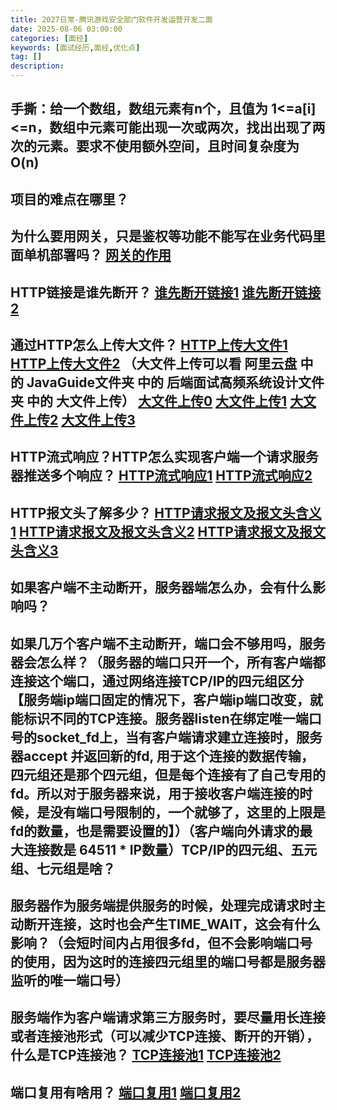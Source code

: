 ```yaml
---
title: 2027日常-腾讯游戏安全部门软件开发运营开发二面
date: 2025-08-06 03:00:00
categories: [面经]
keywords: [面试经历,面经,优化点]
tag: []
description:
---
```


## 手撕：给一个数组，数组元素有n个，且值为 1<=a[i]<=n，数组中元素可能出现一次或两次，找出出现了两次的元素。要求不使用额外空间，且时间复杂度为O(n)

## 项目的难点在哪里？

## 为什么要用网关，只是鉴权等功能不能写在业务代码里面单机部署吗？ [网关的作用](https://blog.lowoneko.eu.org/posts/20240222-5e952801/)

## HTTP链接是谁先断开？ [谁先断开链接1](https://www.cnblogs.com/web21/p/6397525.html)  [谁先断开链接2](https://zhuanlan.zhihu.com/p/648729501)

## 通过HTTP怎么上传大文件？ [HTTP上传大文件1](https://blog.csdn.net/zhizhengguan/article/details/121029324) [HTTP上传大文件2](https://zq99299.github.io/note-book2/http-protocol/04/02.html) （大文件上传可以看 阿里云盘 中的 JavaGuide文件夹 中的 后端面试高频系统设计文件夹 中的 大文件上传） [大文件上传0](https://juejin.cn/post/6844904155086061576) [大文件上传1](https://www.cnblogs.com/songsu/p/17719087.html) [大文件上传2](https://www.nowcoder.com/discuss/353149447293050880) [大文件上传3](https://www.nowcoder.com/discuss/627933184763633664)

## HTTP流式响应？HTTP怎么实现客户端一个请求服务器推送多个响应？ [HTTP流式响应1](https://blog.csdn.net/weixin_43925630/article/details/139178999) [HTTP流式响应2](https://cloud.tencent.com/developer/article/2322387)

## HTTP报文头了解多少？ [HTTP请求报文及报文头含义1](https://blog.csdn.net/Decaede/article/details/136270317) [HTTP请求报文及报文头含义2](https://zhuanlan.zhihu.com/p/346408612) [HTTP请求报文及报文头含义3](https://cloud.tencent.cn/developer/article/2056364)

## 如果客户端不主动断开，服务器端怎么办，会有什么影响吗？

## 如果几万个客户端不主动断开，端口会不够用吗，服务器会怎么样？（服务器的端口只开一个，所有客户端都连接这个端口，通过网络连接TCP/IP的四元组区分【服务端ip端口固定的情况下，客户端ip端口改变，就能标识不同的TCP连接。服务器listen在绑定唯一端口号的socket_fd上，当有客户端请求建立连接时，服务器accept 并返回新的fd, 用于这个连接的数据传输，四元组还是那个四元组，但是每个连接有了自己专用的fd。所以对于服务器来说，用于接收客户端连接的时候，是没有端口号限制的，一个就够了，这里的上限是fd的数量，也是需要设置的】）（客户端向外请求的最大连接数是 64511 * IP数量）TCP/IP的四元组、五元组、七元组是啥？

## 服务器作为服务端提供服务的时候，处理完成请求时主动断开连接，这时也会产生TIME_WAIT，这会有什么影响？（会短时间内占用很多fd，但不会影响端口号的使用，因为这时的连接四元组里的端口号都是服务器监听的唯一端口号）

## 服务端作为客户端请求第三方服务时，要尽量用长连接或者连接池形式（可以减少TCP连接、断开的开销），什么是TCP连接池？ [TCP连接池1](https://www.cnblogs.com/binyue/p/17335079.html) [TCP连接池2](https://blog.csdn.net/2301_78144888/article/details/144109496)

## 端口复用有啥用？ [端口复用1](https://blog.csdn.net/JMW1407/article/details/107321853) [端口复用2](https://zhuanlan.zhihu.com/p/145635380)
